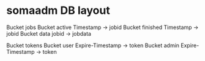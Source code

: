 somaadm DB layout
=================

Bucket jobs
  Bucket active
    Timestamp -> jobid
  Bucket finished
    Timestamp -> jobid
  Bucket data
    jobid -> jobdata

Bucket tokens
  Bucket user
    Expire-Timestamp -> token
  Bucket admin
    Expire-Timestamp -> token
